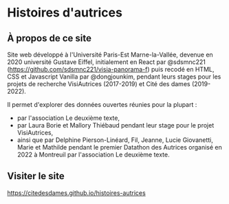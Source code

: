 # Histoires d'autrices
## À propos de ce site
Site web développé à l'Université Paris-Est Marne-la-Vallée, devenue en 2020 université Gustave Eiffel, initialement en React par @sdsmnc221 (https://github.com/sdsmnc221/visia-panorama-f) puis recodé en HTML, CSS et Javascript Vanilla par @dongjounkim, pendant leurs stages pour les projets de recherche VisiAutrices (2017-2019) et Cité des dames (2019-2022).

Il permet d'explorer des données ouvertes réunies pour la plupart :
- par l'association Le deuxième texte, 
- par Laura Borie et Mallory Thiébaud pendant leur stage pour le projet VisiAutrices, 
- ainsi que par Delphine Pierson-Linéard, Fil, Jeanne, Lucie Giovanetti, Marie et Mathilde pendant le premier Datathon des Autrices organisé en 2022 à Montreuil par l'association Le deuxième texte.

## Visiter le site
https://citedesdames.github.io/histoires-autrices